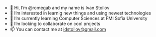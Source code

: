 - 👋 Hi, I’m @romegab and my name is Ivan Stoilov
- 👀 I’m interested in learnig new things and using newest technologies
- 🌱 I’m currently learning Computer Sciences at FMI Sofia University
- 💞️ I’m looking to collaborate on cool projects
- 📫 You can contact me at idstoilov@gmail.com

